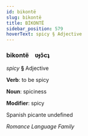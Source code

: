 ```yaml
---
id: bikontë
slug: bikontë
title: BİKONTË
sidebar_position: 579
hoverText: spicy § Adjective
---
```


### bikontë&emsp;<span kind="abugida">ʋɟɔ̃cʇ</span>

*spicy* **§** Adjective

**Verb**: to be spicy

**Noun**: spiciness

**Modifier**: spicy

Spanish picante undefined

*Romance Language Family*